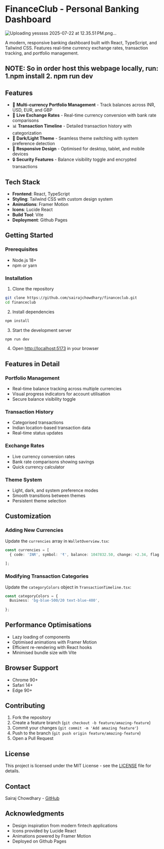 # FinanceClub - Personal Banking Dashboard
![Uploading yesssss 2025-07-22 at 12.35.51 PM.png…]()


A modern, responsive banking dashboard built with React, TypeScript, and Tailwind CSS. Features real-time currency exchange rates, transaction tracking, and portfolio management.

##  NOTE: So in order host this webpage locally, run: 1.npm install 2. npm run dev
## Features

- 🏦 **Multi-currency Portfolio Management** - Track balances across INR, USD, EUR, and GBP
- 💱 **Live Exchange Rates** - Real-time currency conversion with bank rate comparisons
- 📊 **Transaction Timeline** - Detailed transaction history with categorization
- 🌙 **Dark/Light Theme** - Seamless theme switching with system preference detection
- 📱 **Responsive Design** - Optimised for desktop, tablet, and mobile devices
- 🔒 **Security Features** - Balance visibility toggle and encrypted transactions

## Tech Stack

- **Frontend**: React, TypeScript
- **Styling**: Tailwind CSS with custom design system
- **Animations**: Framer Motion
- **Icons**: Lucide React
- **Build Tool**: Vite
- **Deployment**: Github Pages

## Getting Started

### Prerequisites

- Node.js 18+ 
- npm or yarn

### Installation

1. Clone the repository
```bash
git clone https://github.com/sairajchowdhary/financeclub.git
cd financeclub
```

2. Install dependencies
```bash
npm install
```

3. Start the development server
```bash
npm run dev
```

4. Open [http://localhost:5173](http://localhost:5173) in your browser

## Features in Detail

### Portfolio Management
- Real-time balance tracking across multiple currencies
- Visual progress indicators for account utilisation
- Secure balance visibility toggle

### Transaction History
- Categorised transactions
- Indian location-based transaction data
- Real-time status updates

### Exchange Rates
- Live currency conversion rates
- Bank rate comparisons showing savings
- Quick currency calculator

### Theme System
- Light, dark, and system preference modes
- Smooth transitions between themes
- Persistent theme selection

## Customization

### Adding New Currencies
Update the `currencies` array in `WalletOverview.tsx`:

```typescript
const currencies = [
  { code: 'INR', symbol: '₹', balance: 1047832.50, change: +2.34, flag: '🇮🇳' },
  
];
```

### Modifying Transaction Categories
Update the `categoryColors` object in `TransactionTimeline.tsx`:

```typescript
const categoryColors = {
  Business: 'bg-blue-500/20 text-blue-400',
  
};
```

## Performance Optimisations

- Lazy loading of components
- Optimised animations with Framer Motion
- Efficient re-rendering with React hooks
- Minimised bundle size with Vite

## Browser Support

- Chrome 90+
- Safari 14+
- Edge 90+

## Contributing

1. Fork the repository
2. Create a feature branch (`git checkout -b feature/amazing-feature`)
3. Commit your changes (`git commit -m 'Add amazing feature'`)
4. Push to the branch (`git push origin feature/amazing-feature`)
5. Open a Pull Request

## License

This project is licensed under the MIT License - see the [LICENSE](LICENSE) file for details.

## Contact

Sairaj Chowdhary - [GitHub](https://github.com/sairajchowdhary)

## Acknowledgments

- Design inspiration from modern fintech applications
- Icons provided by Lucide React
- Animations powered by Framer Motion
- Deployed on Github Pages
